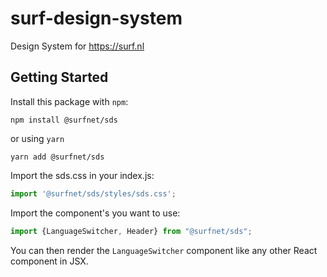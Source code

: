 # surf-design-system

Design System for https://surf.nl

## Getting Started

Install this package with `npm`:
```shell
npm install @surfnet/sds
```
or using `yarn`
```shell
yarn add @surfnet/sds
```
Import the sds.css in your index.js:
```js
import '@surfnet/sds/styles/sds.css';
```
Import the component's you want to use:
```js
import {LanguageSwitcher, Header} from "@surfnet/sds";
```
You can then render the `LanguageSwitcher` component like any other React component in JSX.
